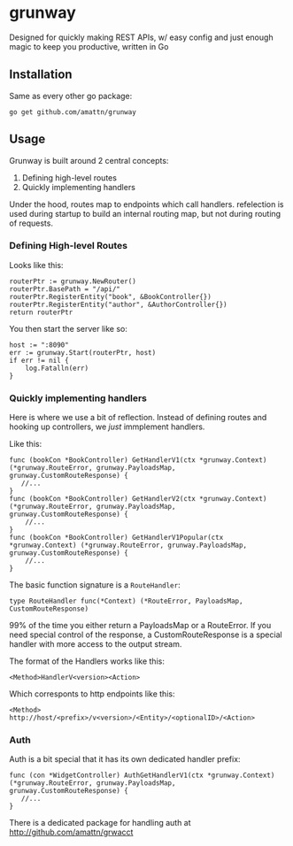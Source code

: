 grunway
=======

Designed for quickly making REST APIs, w/ easy config and just enough magic to keep you productive, written in Go


Installation
------------

Same as every other go package:

	go get github.com/amattn/grunway


Usage
-----

Grunway is built around 2 central concepts:

1. Defining high-level routes
2. Quickly implementing handlers

Under the hood, routes map to endpoints which call handlers.
refelection is used during startup to build an internal routing map, but not during routing of requests.

### Defining High-level Routes

Looks like this:

	routerPtr := grunway.NewRouter()
	routerPtr.BasePath = "/api/"
	routerPtr.RegisterEntity("book", &BookController{})
	routerPtr.RegisterEntity("author", &AuthorController{})
	return routerPtr

You then start the server like so:

	host := ":8090"
	err := grunway.Start(routerPtr, host)
	if err != nil {
		log.Fatalln(err)
	}

### Quickly implementing handlers

Here is where we use a bit of reflection.  Instead of defining routes and hooking up controllers, we _just_ immplement handlers.

Like this:

	func (bookCon *BookController) GetHandlerV1(ctx *grunway.Context) (*grunway.RouteError, grunway.PayloadsMap, grunway.CustomRouteResponse) {
	   //...
	}
	func (bookCon *BookController) GetHandlerV2(ctx *grunway.Context) (*grunway.RouteError, grunway.PayloadsMap, grunway.CustomRouteResponse) {
		//...
	}
	func (bookCon *BookController) GetHandlerV1Popular(ctx *grunway.Context) (*grunway.RouteError, grunway.PayloadsMap, grunway.CustomRouteResponse) {
	    //...
	}

The basic function signature is a `RouteHandler`:

	type RouteHandler func(*Context) (*RouteError, PayloadsMap, CustomRouteResponse)

99% of the time you either return a PayloadsMap or a RouteError.  If you need special control of the response, a CustomRouteResponse is a special handler with more access to the output stream.


The format of the Handlers works like this:

	<Method>HandlerV<version><Action>

Which corresponts to http endpoints like this:

    <Method> http://host/<prefix>/v<version>/<Entity>/<optionalID>/<Action>

### Auth

Auth is a bit special that it has its own dedicated handler prefix:

	func (con *WidgetController) AuthGetHandlerV1(ctx *grunway.Context) (*grunway.RouteError, grunway.PayloadsMap, grunway.CustomRouteResponse) {
	   //...
	}

There is a dedicated package for handling auth at http://github.com/amattn/grwacct

